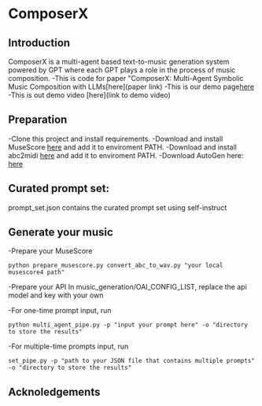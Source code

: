 # ComposerX

## Introduction

ComposerX is a multi-agent based text-to-music generation system powered by GPT where each GPT plays a role in the process of music composition.
-This is code for paper "ComposerX: Multi-Agent Symbolic Music Composition with LLMs[here](paper link)
-This is our demo page[here](https://lllindsey0615.github.io/ComposerX_demo/)
-This is out demo video [here](link to demo video)


## Preparation

-Clone this project and install requirements.
-Download and install MuseScore [here](https://musescore.org/en/download) and add it to enviroment PATH.
-Download and install abc2midi [here](https://abcplus.sourceforge.net/) and add it to enviroment PATH.
-Download AutoGen here: [here](https://github.com/microsoft/autogen)

## Curated prompt set:
prompt_set.json contains the curated prompt set using self-instruct


## Generate your music
-Prepare your MuseScore
```
python prepare_musescore.py convert_abc_to_wav.py "your local musescore4 path"
```

-Prepare your API
In music_generation/OAI_CONFIG_LIST, replace the api model and key with your own

-For one-time prompt input, run
```
python multi_agent_pipe.py -p "input your prompt here" -o "directory to store the results"
```

-For multiple-time prompts input, run
```
set_pipe.py -p "path to your JSON file that contains multiple prompts" -o "directory to store the results"
```

## Acknoledgements

